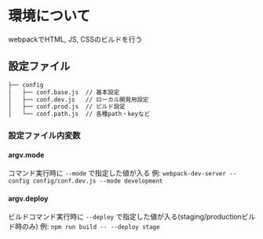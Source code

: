 # 環境について

webpackでHTML, JS, CSSのビルドを行う

## 設定ファイル

```md
├── config
│   ├── conf.base.js  // 基本設定
│   ├── conf.dev.js   // ローカル開発用設定
│   ├── conf.prod.js  // ビルド設定
│   └── conf.path.js  // 各種path・keyなど
```

### 設定ファイル内変数

#### argv.mode

コマンド実行時に `--mode` で指定した値が入る
例: `webpack-dev-server --config config/conf.dev.js --mode development`

#### argv.deploy

ビルドコマンド実行時に `--deploy` で指定した値が入る(staging/productionビルド時のみ)
例: `npm run build -- --deploy stage`
